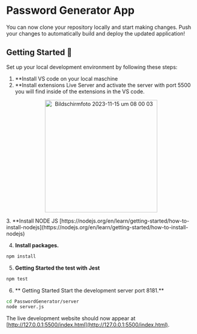 # Password Generator App

You can now clone your repository locally and start making changes. Push your changes to automatically build and deploy the updated application!


## Getting Started 🚀
Set up your local development environment by following these steps:

1.  **Install VS code on your local maschine
2.  **Install extensions Live Server and activate the server with port 5500 you will find inside of the extensions in the VS code.
<p align="center">
<img width="299" alt="Bildschirmfoto 2023-11-15 um 08 00 03" src="https://github.com/pindorama/passwordGenerator/assets/5707956/e62db520-9dc9-43ce-8286-eb8fdc98e913">
</p>
3.  **Install NODE JS 
[https://nodejs.org/en/learn/getting-started/how-to-install-nodejs](https://nodejs.org/en/learn/getting-started/how-to-install-nodejs)


4.  **Install packages.**

```bash
npm install 
```

5.  **Getting Started the test with Jest**

```bash
npm test
```

6.  ** Getting Started Start the development server port 8181.**

```bash
cd PasswordGenerator/server
node server.js
```

 The live development website should now appear at [http://127.0.0.1:5500/index.html](http://127.0.0.1:5500/index.html).






